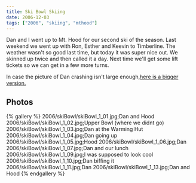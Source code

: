 ```yaml
---
title: Ski Bowl Skiing
date: 2006-12-03
tags: ["2006", "skiing", "mthood"]
---
```

Dan and I went up to Mt. Hood for our second ski of the season.  Last weekend we went up with Ron, Esther and Keevin to Timberline.  The weather wasn't so good last time, but today it was super nice out.  We skinned up twice and then called it a day.  Next time we'll get some lift tickets so we can get in a few more turns.

In case the picture of Dan crashing isn't large enough,<a href="/2006/skiBowl/dan_crash.jpg">here is a bigger version.</a></p>

## Photos 


{% gallery %} 
2006/skiBowl/skiBowl_1_01.jpg;Dan and Hood
2006/skiBowl/skiBowl_1_02.jpg;Upper Bowl (where we didnt go)
2006/skiBowl/skiBowl_1_03.jpg;Dan at the Warming Hut
2006/skiBowl/skiBowl_1_04.jpg;Dan going up
2006/skiBowl/skiBowl_1_05.jpg;Hood
2006/skiBowl/skiBowl_1_06.jpg;Dan
2006/skiBowl/skiBowl_1_07.jpg;Dan and our lunch
2006/skiBowl/skiBowl_1_09.jpg;I was supposed to look cool
2006/skiBowl/skiBowl_1_10.jpg;Dan biffing it
2006/skiBowl/skiBowl_1_11.jpg;Dan
2006/skiBowl/skiBowl_1_13.jpg;Dan and Hood
{% endgallery %}
